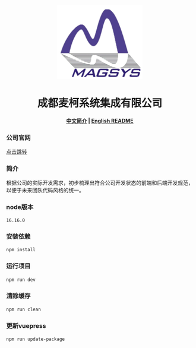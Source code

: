 <p align="center">
  <img width="230" src="./src/logo.svg" style="text-align: center;">
</p>
<h1 align="center">成都麦柯系统集成有限公司</h1>

<h4 align="center">

[中文简介](README-zh.md) | [English README](README.md)

</h4>

### 公司官网

[点击跳转](http://www.cdmcs.com/index.html)

### 简介

​	根据公司的实际开发需求，初步梳理出符合公司开发状态的前端和后端开发规范，以便于未来团队代码风格的统一。



### node版本

```text
16.16.0
```



### 安装依赖

```bash
npm install
```





### 运行项目

```bash
npm run dev
```



### 清除缓存

```bash
npm run clean
```



### 更新vuepress

```bash
npm run update-package
```

